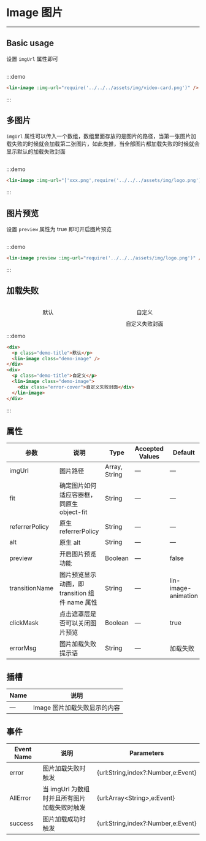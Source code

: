 <style lang="scss" scoped>
.demo-block{
    display:flex;
    flex-direction:row;
    justify-content:space-around;
}
.demo-image{
    width:200px;
    height:200px;
}
::v-deep .error-cover{
    height: 100%;
    width: 100%;
    background-color: #e8f3fe;
    display: flex;
    flex-direction: row;
    align-items: center;
    justify-content: center;
    color: #ccc;
}

.demo-title{
        text-align:center;
        margin-bottom:10px;
    }
</style>

# Image 图片

---

## Basic usage

设置 `imgUrl` 属性即可

<div class='demo-block'>
<lin-image :img-url="require('../../../assets/img/video-card.png')" />
</div>

:::demo

```html
<lin-image :img-url="require('../../../assets/img/video-card.png')" />
```

:::

## 多图片

`imgUrl` 属性可以传入一个数组，数组里面存放的是图片的路径，当第一张图片加载失败的时候就会加载第二张图片，如此类推，当全部图片都加载失败的时候就会显示默认的加载失败封面

<div class='demo-block'>
<lin-image :img-url="['xxx.png',require('../../../assets/img/logo.png')]" />
</div>

:::demo

```html
<lin-image :img-url="['xxx.png',require('../../../assets/img/logo.png')]" />
```

:::

## 图片预览

设置 `preview` 属性为 true 即可开启图片预览

<div class='demo-block'>
<lin-image preview :img-url="require('../../../assets/img/logo.png')" />
</div>

:::demo

```html
<lin-image preview :img-url="require('../../../assets/img/logo.png')" />
```

:::

## 加载失败

<div class='demo-block'>
<div>
<p class='demo-title'>默认</p>
<lin-image class='demo-image' />
</div>
<div>
<p class='demo-title'>自定义</p>
<lin-image class='demo-image' >
<div class='error-cover'>自定义失败封面</div>
</lin-image>
</div>
</div>

:::demo

```html
<div>
  <p class="demo-title">默认</p>
  <lin-image class="demo-image" />
</div>
<div>
  <p class="demo-title">自定义</p>
  <lin-image class="demo-image">
    <div class="error-cover">自定义失败封面</div>
  </lin-image>
</div>
```

:::

## 属性

| 参数           | 说明                                           | Type          | Accepted Values | Default             |
| -------------- | ---------------------------------------------- | ------------- | --------------- | ------------------- |
| imgUrl         | 图片路径                                       | Array, String | —               | —                   |
| fit            | 确定图片如何适应容器框，同原生 object-fit      | String        | —               | —                   |
| referrerPolicy | 原生 referrerPolicy                            | String        | —               | —                   |
| alt            | 原生 alt                                       | String        | —               | —                   |
| preview        | 开启图片预览功能                               | Boolean       | —               | false               |
| transitionName | 图片预览显示动画，即 transition 组件 name 属性 | String        | —               | lin-image-animation |
| clickMask      | 点击遮罩层是否可以关闭图片预览                 | Boolean       | —               | true                |
| errorMsg       | 图片加载失败提示语                             | String        | —               | 加载失败            |

## 插槽

| Name | 说明                         |
| ---- | ---------------------------- |
| —    | Image 图片加载失败显示的内容 |

## 事件

| Event Name | 说明                                         | Parameters                         |
| ---------- | -------------------------------------------- | ---------------------------------- |
| error      | 图片加载失败时触发                           | {url:String,index?:Number,e:Event} |
| AllError   | 当 imgUrl 为数组时并且所有图片加载失败时触发 | {url:Array\<String\>,e:Event}      |
| success    | 图片加载成功时触发                           | {url:String,index?:Number,e:Event} |
